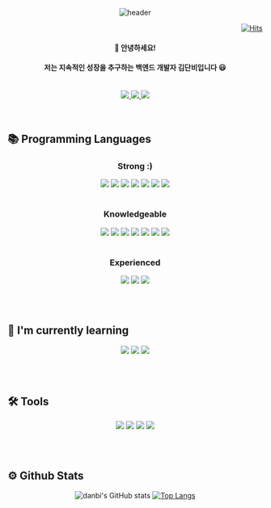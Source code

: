 <div align='center'>
  
![header](https://capsule-render.vercel.app/api?type=waving&color=0:F9F5F1,100:F5EAF0&height=200&section=header&text=🌸Thank%20you%20for%20visiting%20Danbi's%20profile🌸&fontSize=30&animation=fadeIn&fontAlignY=38&descAlignY=21&descAlign=42)

</div>
  
<div align='right'>
  
  [![Hits](https://hits.sh/hits.sh/github.com/KimSweetRain/hits.svg?view=today-total&style=for-the-badge&color=f6f6f6&labelColor=fdf6fd)](https://hits.sh/hits.sh/github.com/KimSweetRain/hits/)
  
</div>
  
<div align='center'>
  <h4>👋 안녕하세요! </h4>
  <h4>저는 지속적인 성장을 추구하는 백엔드 개발자 김단비입니다 😃 </h4>
  
  <br>
</div>
    
<div align='center'>
  <a href='https://velog.io/@best1370'>
    <img src="https://img.shields.io/badge/Velog-20C997?style=for-the-badge&logo=velog&logoColor=white"/>
  </a>
  <a href='https://kimdanbi.notion.site/KimDanbi-s-be7c48d725014c89a6f73d19c9fdb564'>
    <img src="https://img.shields.io/badge/Notion-000000?style=for-the-badge&logo=notion&logoColor=white"/
  </a>
    <a href='https://sweet-rain-kim.tistory.com/'>
    <img src="https://img.shields.io/badge/Tistory-000000?style=for-the-badge&logo=tistory&logoColor=white"/>
  </a>
</div>
</div>
  
  
<br>
  <!-- 사이트 아이콘 -->
  
  
<br>
  
<!-- 스택 아이콘 -->
## 📚 Programming Languages
<!-- 데이터 -->
<div align='center'>

  
### Strong :)

   <img src="https://img.shields.io/badge/Spring Boot-6DB33F?style=for-the-badge&logo=Spring Boot&logoColor=white"/>
  <img src="https://img.shields.io/badge/MySQL-4479A1?style=for-the-badge&logo=MySQL&logoColor=white"/>
  <img src="https://img.shields.io/badge/Redis-DC382D?style=for-the-badge&logo=Redis&logoColor=white"/>

   <img src="https://img.shields.io/badge/ubuntu-E95420?style=for-the-badge&logo=ubuntu&logoColor=white"/>
   <img src="https://img.shields.io/badge/Docker-2496ED?style=for-the-badge&logo=Docker&logoColor=white"/>
   
   <img src="https://img.shields.io/badge/Nginx-009639?style=for-the-badge&logo=nginx&logoColor=white"/>
   <img src="https://img.shields.io/badge/Apache-D22128?style=for-the-badge&logo=apache&logoColor=white"/>
  <br><br>

### Knowledgeable

  
   <img src="https://img.shields.io/badge/Python-3776AB?style=for-the-badge&logo=Python&logoColor=white"/>
   <img src="https://img.shields.io/badge/HTML5-E34F26?style=for-the-badge&logo=HTML5&logoColor=white"/>
   <img src="https://img.shields.io/badge/CSS3-1572B6?style=for-the-badge&logo=CSS3&logoColor=white"/>
   <img src="https://img.shields.io/badge/JavaScript-F7DF1E?style=for-the-badge&logo=JavaScript&logoColor=white"/>
   <img src="https://img.shields.io/badge/jQuery-0769AD?style=for-the-badge&logo=jQuery&logoColor=white"/>
  
   <img src="https://img.shields.io/badge/Vue.js-4FC08D?style=for-the-badge&logo=Vue.js&logoColor=white"/>
   <img src="https://img.shields.io/badge/Thymeleaf-005F0F?style=for-the-badge&logo=Thymeleaf&logoColor=white"/>
<br><br>

### Experienced

  <img src="https://img.shields.io/badge/Azure-0078D4?style=for-the-badge&logo=microsoftazure&logoColor=white"/>
  <img src="https://img.shields.io/badge/AWS-232F3E?style=for-the-badge&logo=amazonaws&logoColor=white"/>

   <img src="https://img.shields.io/badge/TypeScript-3178C6?style=for-the-badge&logo=typescript&logoColor=white"/>

  
</div>
  
  
  
<br><br>
  
<!--  배우는 중 -->
## 🌱 I'm currently learning
<div align='center'>
  <img src="https://img.shields.io/badge/Django-092E20?style=for-the-badge&logo=django&logoColor=white"/>
  <img src="https://img.shields.io/badge/NestJS-E0234E?style=for-the-badge&logo=NestJS&logoColor=white"/>
  <img src="https://img.shields.io/badge/PHP-777BB4?style=for-the-badge&logo=PHP&logoColor=white"/>
</div>
  
  
 
<br><br>
  
<!--  사용 툴 -->
## 🛠️ Tools
<div align='center'>
   <img src="https://img.shields.io/badge/GitHub-181717?style=for-the-badge&logo=GitHub&logoColor=white"/>
   <img src="https://img.shields.io/badge/IntelliJ IDEA-000000?style=for-the-badge&logo=IntelliJ IDEA&logoColor=white"/>
   <img src="https://img.shields.io/badge/Visual Studio Code-007ACC?style=for-the-badge&logo=Visual Studio Code&logoColor=white"/>
   <img src="https://img.shields.io/badge/Eclipse IDE-2C2255?style=for-the-badge&logo=Eclipse IDE&logoColor=white"/>
</div>
  
  

<br><br>
  
## ⚙️ Github Stats
<div align='center'>
  
  ![danbi's GitHub stats](https://github-readme-stats.vercel.app/api?username=KimSweetRain&show_icons=true&theme=swift)
  [![Top Langs](https://github-readme-stats.vercel.app/api/top-langs/?username=KimSweetRain)](https://github.com/KimSweetRain/github-readme-stats)
  
</div>
  
